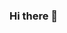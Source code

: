 ### Hi there 👋

<!--
**jenlee-tech/jenlee-tech** is a ✨ _special_ ✨ repository because its `README.md` (this file) appears on your GitHub profile.

Here are some ideas to get you started:

- 🔭 I’m currently surviving the pandemic - enough said!
- 👯 I’m open to collaboration but I do have a keen interests in the following areas: education, healthcare/wellness industry, gardening, running, cooking or just food in general 😋 - 🍗 🫕 🍿 🍛 🍠

- 📫 How to reach me: jenlee.tech@gmail.com
- 🔗 Take a look at my portfolio: https://www.jenleedev.com/
- ⚡ Fun fact: ...Hamburgers were invented in Connecticut

